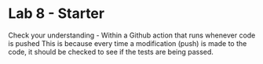 # Lab 8 - Starter
Check your understanding - Within a Github action that runs whenever code is pushed
This is because every time a modification (push) is made to the code, it should be checked to see if the tests are being passed.
